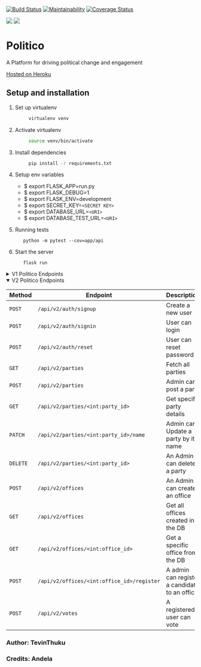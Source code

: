[![Build Status](https://travis-ci.org/Tevinthuku/Politico.svg?branch=develop)](https://travis-ci.org/Tevinthuku/Politico)
[![Maintainability](https://api.codeclimate.com/v1/badges/65cb6a9e0fc4d16df8ce/maintainability)](https://codeclimate.com/github/Tevinthuku/Politico/maintainability)
[![Coverage Status](https://coveralls.io/repos/github/Tevinthuku/Politico/badge.svg?branch=develop)](https://coveralls.io/github/Tevinthuku/Politico?branch=develop)

![](https://img.shields.io/github/last-commit/Tevinthuku/Politico/develop.svg?style=for-the-badge)
![](https://img.shields.io/pypi/pyversions/flask.svg?style=for-the-badge)

# Politico

A Platform for driving political change and engagement

[Hosted on Heroku](https://tevpolitico.herokuapp.com/)

## Setup and installation

1. Set up virtualenv

   ```bash
        virtualenv venv
   ```

2. Activate virtualenv

   ```bash
        source venv/bin/activate
   ```

3. Install dependencies

   ```bash
        pip install -r requirements.txt
   ```

4. Setup env variables
   - \$ export FLASK_APP=run.py
   - \$ export FLASK_DEBUG=1
   - \$ export FLASK_ENV=development
   - \$ export SECRET_KEY=`<SECRET KEY>`
   - \$ export DATABASE_URL=`<URI>`
   - \$ export DATABASE_TEST_URL=`<URI>`

5) Running tests

   ```
      python -m pytest --cov=app/api
   ```

6) Start the server
   ```
      flask run
   ```

<details>
<summary>V1 Politico Endpoints</summary>

| Method   | Endpoint                              | Description                           |
| -------- | ------------------------------------- | ------------------------------------- |
| `GET`    | `/api/v1/offices`                     | View All offices created by the ADMIN |
| `POST`   | `/api/v1/offices`                     | Post a new office                     |
| `GET`    | `/api/v1/offices/<int:office_id>`     | Get a specific office                 |
| `GET`    | `/api/v1/parties`                     | View all parties created by ADMIN     |
| `POST`   | `/api/v1/parties`                     | Post a new party                      |
| `GET`    | `/api/v1/parties/<int:party_id>`      | Get specific party Id                 |
| `PATCH`  | `/api/v1/parties/<int:party_id>/name` | Update a party by name                |
| `DELETE` | `/api/v1/parties/<int:party_id>`      | Delete a party by Id                  |

</details>

<details open>

<summary>V2 Politico Endpoints</summary>

| Method   | Endpoint                                   | Description                                   |
| -------- | ------------------------------------------ | --------------------------------------------- |
| `POST`   | `/api/v2/auth/signup`                      | Create a new user                             |
| `POST`   | `/api/v2/auth/signin`                      | User can login                                |
| `POST`   | `/api/v2/auth/reset`                       | User can reset password                       |
| `GET`    | `/api/v2/parties`                          | Fetch all parties                             |
| `POST`   | `/api/v2/parties`                          | Admin can post a party                        |
| `GET`    | `/api/v2/parties/<int:party_id>`           | Get specific party details                    |
| `PATCH`  | `/api/v2/parties/<int:party_id>/name`      | Admin can Update a party by its name          |
| `DELETE` | `/api/v2/parties/<int:party_id>`           | An Admin can delete a party                   |
| `POST`   | `/api/v2/offices`                          | An Admin can create an office                 |
| `GET`    | `/api/v2/offices`                          | Get all offices created in the DB             |
| `GET`    | `/api/v2/offices/<int:office_id>`          | Get a specific office from the DB             |
| `POST`   | `/api/v2/offices/<int:office_id>/register` | A admin can register a candidate to an office |
| `POST`   | `/api/v2/votes`                            | A registered user can vote                    |


</details>

### Author: TevinThuku

### Credits: Andela
